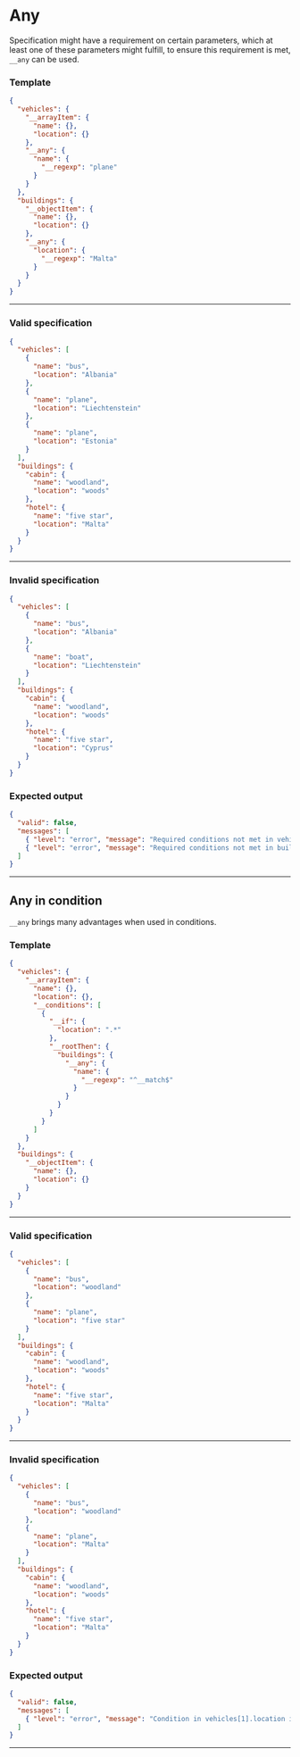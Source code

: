 # Any

Specification might have a requirement on certain parameters, which at least one of these parameters might fulfill, to ensure this requirement is met, `__any` can be used.

### Template

```json
{
  "vehicles": {
    "__arrayItem": {
      "name": {},
      "location": {}
    },
    "__any": {
      "name": {
        "__regexp": "plane"
      }
    }
  },
  "buildings": {
    "__objectItem": {
      "name": {},
      "location": {}
    },
    "__any": {
      "location": {
        "__regexp": "Malta"
      }
    }
  }
}
```

---
### Valid specification

```json
{
  "vehicles": [
    {
      "name": "bus",
      "location": "Albania"
    },
    {
      "name": "plane",
      "location": "Liechtenstein"
    },
    {
      "name": "plane",
      "location": "Estonia"
    }
  ],
  "buildings": {
    "cabin": {
      "name": "woodland",
      "location": "woods"
    },
    "hotel": {
      "name": "five star",
      "location": "Malta"
    }
  }
}
```

---
### Invalid specification

```json
{
  "vehicles": [
    {
      "name": "bus",
      "location": "Albania"
    },
    {
      "name": "boat",
      "location": "Liechtenstein"
    }
  ],
  "buildings": {
    "cabin": {
      "name": "woodland",
      "location": "woods"
    },
    "hotel": {
      "name": "five star",
      "location": "Cyprus"
    }
  }
}
```

### Expected output

```json
{
  "valid": false,
  "messages": [
    { "level": "error", "message": "Required conditions not met in vehicles" },
    { "level": "error", "message": "Required conditions not met in buildings" }
  ]
}
```

---

## Any in condition

`__any` brings many advantages when used in conditions.

### Template

```json
{
  "vehicles": {
    "__arrayItem": {
      "name": {},
      "location": {},
      "__conditions": [
        {
          "__if": {
            "location": ".*"
          },
          "__rootThen": {
            "buildings": {
              "__any": {
                "name": {
                  "__regexp": "^__match$"
                }
              }
            }
          }
        }
      ]
    }
  },
  "buildings": {
    "__objectItem": {
      "name": {},
      "location": {}
    }
  }
}
```

---
### Valid specification

```json
{
  "vehicles": [
    {
      "name": "bus",
      "location": "woodland"
    },
    {
      "name": "plane",
      "location": "five star"
    }
  ],
  "buildings": {
    "cabin": {
      "name": "woodland",
      "location": "woods"
    },
    "hotel": {
      "name": "five star",
      "location": "Malta"
    }
  }
}
```

---
### Invalid specification

```json
{
  "vehicles": [
    {
      "name": "bus",
      "location": "woodland"
    },
    {
      "name": "plane",
      "location": "Malta"
    }
  ],
  "buildings": {
    "cabin": {
      "name": "woodland",
      "location": "woods"
    },
    "hotel": {
      "name": "five star",
      "location": "Malta"
    }
  }
}
```

### Expected output

```json
{
  "valid": false,
  "messages": [
    { "level": "error", "message": "Condition in vehicles[1].location is not met with location" }
  ]
}
```

---
